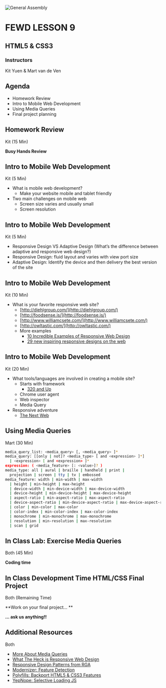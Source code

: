 ![General Assembly](assets/images/ga.png)
# FEWD LESSON 9

## HTML5 & CSS3

### Instructors
Kit Yuen & Mart van de Ven 



## Agenda

* Homework Review
* Intro to Mobile Web Development
* Using Media Queries
* Final project planning



## Homework Review
<aside class="notes">Kit (15 Min)</aside>

**Busy Hands Review**



## Intro to Mobile Web Development
<aside class="notes">Kit (5 Min)</aside>

* What is mobile web development?
  * Make your website mobile and tablet friendly
* Two main challenges on mobile web
  * Screen size varies and usually small
  * Screen resolution



## Intro to Mobile Web Development
<aside class="notes">Kit (5 Min)</aside>

* Responsive Design VS Adaptive Design (What’s the difference between adaptive and responsive web design?)
* Responsive Design: fluid layout and varies with view port size
* Adaptive Design: Identify the device and then delivery the best version of the site



## Intro to Mobile Web Development
<aside class="notes">Kit (10 Min)</aside>

* What is your favorite responsive web site?
  * [http://diehlgroup.com/](http://diehlgroup.com/)
  * [http://foodsense.is/](http://foodsense.is/)
  * [http://www.williamcsete.com/](http://www.williamcsete.com/)
  * [http://owltastic.com/](http://owltastic.com/)
  * More examples
    * [10 Incredible Examples of Responsive Web Design](http://www.webdesigndev.com/web-development/10-incredible-examples-of-responsive-web-design)
    * [29 new inspiring responsive designs on the web](http://thenextweb.com/dd/2013/01/13/30-new-inspiring-responsive-design-websites/)



## Intro to Mobile Web Development
<aside class="notes">Kit (20 Min)</aside>

* What tools/languages are involved in creating a mobile site?
  * Starts with framework
    * [320 and Up](https://github.com/malarkey/320andup/)
  * Chrome user agent
  * Web inspector
  * Media Query
* Responsive adventure
  * [The Next Web](http://thenextweb.com/)



## Using Media Queries
<aside class="notes">Mart (30 Min)</aside>

```bash
media_query_list: <media_query> [, <media_query> ]*
media_query: [[only | not]? <media_type> [ and <expression> ]*]
  | <expression> [ and <expression> ]*
expression: ( <media_feature> [: <value>]? )
media_type: all | aural | braille | handheld | print |
  projection | screen | tty | tv | embossed
media_feature: width | min-width | max-width
  | height | min-height | max-height
  | device-width | min-device-width | max-device-width
  | device-height | min-device-height | max-device-height
  | aspect-ratio | min-aspect-ratio | max-aspect-ratio
  | device-aspect-ratio | min-device-aspect-ratio | max-device-aspect-ratio
  | color | min-color | max-color
  | color-index | min-color-index | max-color-index
  | monochrome | min-monochrome | max-monochrome
  | resolution | min-resolution | max-resolution
  | scan | grid
```



## In Class Lab: Exercise Media Queries
<aside class="notes">Both (45 Min)</aside>

**Coding time**



## In Class Development Time HTML/CSS Final Project
<aside class="notes">Both (Remaining Time)</aside>

**Work on your final project... **

**... ask us anything!!**



## Additional Resources
<aside class="notes">Both</aside>
  
* [More About Media Queries](http://coding.smashingmagazine.com/2011/01/12/guidelines-for-responsive-web-design/)
* [What The Heck is Responsive Web Design](http://johnpolacek.github.com/scrolldeck.js/decks/responsive/)
* [Responsive Design Patterns from RGA](http://bradfrost.github.com/this-is-responsive/resources.html)
* [Modernizer: Feature Detection](http://modernizr.com/)
* [Polyfills: Backport HTML5 & CSS3 Features](https://github.com/Modernizr/Modernizr/wiki/HTML5-Cross-Browser-Polyfills)
* [YepNope: Selective Loading JS](http://yepnopejs.com/)